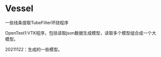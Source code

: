 # Vessel
一些线条提取TubeFilter环绕程序



OpenTest1:VTK程序，包括读取json数据生成模型，读取多个模型组合成一个大模型。





20211122：生成的一些模型。